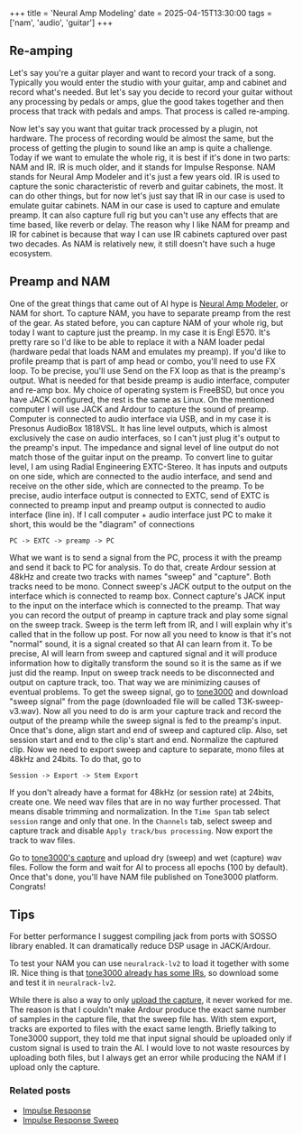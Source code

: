 +++
title = 'Neural Amp Modeling'
date = 2025-04-15T13:30:00
tags = ['nam', 'audio', 'guitar']
+++

## Re-amping

Let's say you're a guitar player and want to record your track of a song.
Typically you would enter the studio with your guitar, amp and cabinet and
record what's needed. But let's say you decide to record your guitar without
any processing by pedals or amps, glue the good takes together and then
process that track with pedals and amps. That process is called re-amping.

Now let's say you want that guitar track processed by a plugin, not hardware.
The process of recording would be almost the same, but the process of getting
the plugin to sound like an amp is quite a challenge. Today if we want to
emulate the whole rig, it is best if it's done in two parts: NAM and IR. IR is
much older, and it stands for Impulse Response. NAM stands for Neural Amp
Modeler and it's just a few years old. IR is used to capture the sonic
characteristic of reverb and guitar cabinets, the most. It can do other things,
but for now let's just say that IR in our case is used to emulate guitar
cabinets. NAM in our case is used to capture and emulate preamp. It can also
capture full rig but you can't use any effects that are time based, like
reverb or delay. The reason why I like NAM for preamp and IR for cabinet is
because that way I can use IR cabinets captured over past two decades. As NAM
is relatively new, it still doesn't have such a huge ecosystem.

## Preamp and NAM

One of the great things that came out of AI hype is [Neural Amp Modeler](https://www.neuralampmodeler.com/),
or NAM for short. To capture NAM, you have to separate preamp from the rest of
the gear. As stated before, you can capture NAM of your whole rig, but today I
want to capture just the preamp. In my case it is Engl E570. It's pretty rare
so I'd like to be able to replace it with a NAM loader pedal (hardware pedal
that loads NAM and emulates my preamp). If you'd like to profile preamp that is
part of amp head or combo, you'll need to use FX loop. To be precise, you'll
use Send on the FX loop as that is the preamp's output. What is needed for that
beside preamp is audio interface, computer and re-amp box. My choice of
operating system is FreeBSD, but once you have JACK configured, the rest is the
same as Linux. On the mentioned computer I will use JACK and Ardour to capture
the sound of preamp. Computer is connected to audio interface via USB, and in
my case it is Presonus AudioBox 1818VSL. It has line level outputs, which is
almost exclusively the case on audio interfaces, so I can't just plug it's
output to the preamp's input. The impedance and signal level of line output do
not match those of the guitar input on the preamp. To convert line to guitar
level, I am using Radial Engineering EXTC-Stereo. It has inputs and outputs on
one side, which are connected to the audio interface, and send and receive on
the other side, which are connected to the preamp. To be precise, audio
interface output is connected to EXTC, send of EXTC is connected to preamp
input and preamp output is connected to audio interface (line in). If I call
computer + audio interface just PC to make it short, this would be the
"diagram" of connections

```
PC -> EXTC -> preamp -> PC
```

What we want is to send a signal from the PC, process it with the preamp and
send it back to PC for analysis. To do that, create Ardour session at 48kHz and
create two tracks with names "sweep" and "capture". Both tracks need to be mono.
Connect sweep's JACK output to the output on the interface which is connected to
reamp box. Connect capture's JACK input to the input on the interface which is
connected to the preamp. That way you can record the output of preamp in capture
track and play some signal on the sweep track. Sweep is the term left from IR,
and I will explain why it's called that in the follow up post. For now all you
need to know is that it's not "normal" sound, it is a signal created so that AI
can learn from it. To be precise, AI will learn from sweep and captured signal
and it will produce information how to digitally transform the sound so it is
the same as if we just did the reamp. Input on sweep track needs to be
disconnected and output on capture track, too. That way we are minimizing causes
of eventual problems. To get the sweep signal, go to [tone3000](https://tone3000.com/capture)
and download "sweep signal" from the page (downloaded file will be called
T3K-sweep-v3.wav). Now all you need to do is arm your capture track and record
the output of the preamp while the sweep signal is fed to the preamp's input.
Once that's done, align start and end of sweep and captured clip. Also, set
session start and end to the clip's start and end. Normalize the captured clip.
Now we need to export sweep and capture to separate, mono files at 48kHz and
24bits. To do that, go to

```
Session -> Export -> Stem Export
```

If you don't already have a format for 48kHz (or session rate) at 24bits,
create one. We need wav files that are in no way further processed. That means
disable trimming and normalization. In the `Time Span` tab select `session`
range and only that one. In the `Channels` tab, select sweep and capture track
and disable `Apply track/bus processing`. Now export the track to wav files.

Go to [tone3000's capture](https://www.tone3000.com/capture?type=dry-wet) and
upload dry (sweep) and wet (capture) wav files. Follow the form and wait for AI
to process all epochs (100 by default). Once that's done, you'll have NAM file
published on Tone3000 platform. Congrats!


## Tips

For better performance I suggest compiling jack from ports with SOSSO library
enabled. It can dramatically reduce DSP usage in JACK/Ardour.

To test your NAM you can use `neuralrack-lv2` to load it together with some IR.
Nice thing is that [tone3000 already has some IRs](https://www.tone3000.com/search?gear=ir),
so download some and test it in `neuralrack-lv2`.

While there is also a way to only [upload the capture](https://www.tone3000.com/capture),
it never worked for me. The reason is that I couldn't make Ardour produce the
exact same number of samples in the capture file, that the sweep file has. With
stem export, tracks are exported to files with the exact same length. Briefly
talking to Tone3000 support, they told me that input signal should be uploaded
only if custom signal is used to train the AI. I would love to not waste
resources by uploading both files, but I always get an error while producing
the NAM if I upload only the capture.

### Related posts

* [Impulse Response](/blog/2025/05/11/impulse-response/)
* [Impulse Response Sweep](/blog/2025/05/12/impulse-response-sweep/)
